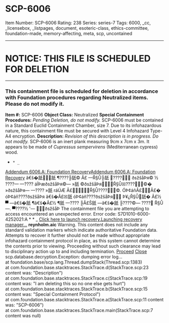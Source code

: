 # SCP-6006
Item Number: SCP-6006
Rating: 238
Series: series-7
Tags: 6000, _cc, _licensebox, _listpages, document, esoteric-class, ethics-committee, foundation-made, memory-affecting, meta, scp, uncontained

---

# NOTICE: THIS FILE IS SCHEDULED FOR DELETION
* * *
### This containment file is scheduled for deletion in accordance with Foundation procedures regarding Neutralized items. Please do not modify it.
**Item #:** SCP-6006
**Object Class:** Neutralized
**Special Containment Procedures:** _Pending Deletion, do not modify._
SCP-6006 must be contained in a Standard Euclid Containment Chamber, size 7. Due to its infohazardous nature, this containment file must be secured with Level 4 Infohazard Type-A4 encryption.
**Description:** _Revision of this description is in progress. Do not modify._
SCP-6006 is an inert plank measuring 9cm x 7cm x 3m. It appears to be made of _Cupressus sempervirens_ (Mediterranean cypress) wood.
  *     * _
[Addendum 6006.A: Foundation Recovery](javascript:;)[Addendum 6006.A: Foundation Recovery](javascript:;)
â€š�舐舐 ¶????╟舐© Â£ —Ř§Ů╟舐 ???? ðsžšåÞя© ½ ????— —???? áÍÞæðsžšåÞя©— »舐 ©ðsžšåÞя☒Ř§Ů☒????©� »ðsžšåÞя— —???? »舐 ráÚÆ Â£Ř§Ů????©. ÓÞ¢áñÂ£Â£� óÞ¢áñ????ðsžšåÞя â€š�Â£☒舐 óÞ¢áñ????ðsžšåÞя Þ¥¿Ř§Ů舐� Â£½ ▀ —â€š�舐 ¶â€š�Â£½ ¶舐 —???? ╟Â£Š舐 —â€š�舐 ╟????©— ???? Ř§Ů—. ▀????½ '— ðsžšåÞ
The containment file you are attempting to access encountered an unexpected error. Error code: S7D1010-6000-4252021:A
    *       * _
[Click here to launch recovery.](javascript:;)[Launching recovery manager...](javascript:;)
**reynholm.aic**
Warning. This content does not include any standard validation markers which indicate authoritative Foundation data.
Attempts to recover it further should not be made without appropriate infohazard containment protocol in place, as this system cannot determine the contents prior to viewing.
Proceeding without such clearance may lead to disciplinary action up to and including termination.
[Proceed](https://scp-wiki.wikidot.com/scp-6006/offset/1)
[Close](https://scp-wiki.wikidot.com)
scp.database.decryption.Exception: dumping error log…  
at foundation.base/scp.lang.Thread.dumpStack(Thread.scp:1383)  
at com.foundation.base.stacktraces.StackTrace.d(StackTrace.scp:23 content was: "Description")  
at com.foundation.base.stacktraces.StackTrace.c(StackTrace.scp:19 content was: "I am deleting this so no one else gets hurt")  
at com.foundation.base.stacktraces.StackTrace.b(StackTrace.scp:15 content was: "Special Containment Protocol")  
at com.foundation.base.stacktraces.StackTrace.a(StackTrace.scp:11 content was: "SCP-6006")  
at com.foundation.base.stacktraces.StackTrace.main(StackTrace.scp:7 content was null)